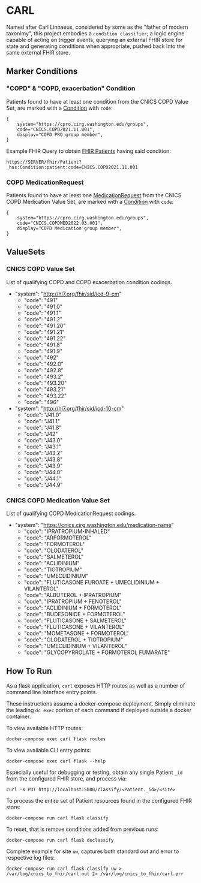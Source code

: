 # CARL
Named after Carl Linnaeus, considered by some as the "father of modern taxonimy", this project
embodies a `condition classifier`; a logic engine capable of acting on trigger events, querying
an external FHIR store for state and generating conditions when appropriate, pushed back into
the same external FHIR store.

## Marker Conditions
### "COPD" & "COPD, exacerbation" Condition

Patients found to have at least one condition from the CNICS COPD Value Set,
are marked with a [Condition](https://www.hl7.org/fhir/condition.html) with `code`:

```
{
    system="https://cpro.cirg.washington.edu/groups",
    code="CNICS.COPD2021.11.001",
    display="COPD PRO group member",
}
```

Example FHIR Query to obtain [FHIR Patients](https://www.hl7.org/fhir/patient.html) having said condition:
```
https://SERVER/fhir/Patient?_has:Condition:patient:code=CNICS.COPD2021.11.001
```
### COPD MedicationRequest

Patients found to have at least one [MedicationRequest](https://www.hl7.org/fhir/medicationrequest.html)
from the CNICS COPD Medication Value Set, are marked with a
[Condition](https://www.hl7.org/fhir/condition.html) with `code`:

```
{
    system="https://cpro.cirg.washington.edu/groups",
    code="CNICS.COPDMED2022.03.001",
    display="COPD Medication group member",
}
```

## ValueSets
### CNICS COPD Value Set
List of qualifying COPD and COPD exacerbation condition codings.
- "system": "http://hl7.org/fhir/sid/icd-9-cm"
  - "code": "491"
  - "code": "491.0"
  - "code": "491.1"
  - "code": "491.2"
  - "code": "491.20"
  - "code": "491.21"
  - "code": "491.22"
  - "code": "491.8"
  - "code": "491.9"
  - "code": "492"
  - "code": "492.0"
  - "code": "492.8"
  - "code": "493.2"
  - "code": "493.20"
  - "code": "493.21"
  - "code": "493.22"
  - "code": "496"
- "system": "http://hl7.org/fhir/sid/icd-10-cm"
  - "code": "J41.0"
  - "code": "J41.1"
  - "code": "J41.8"
  - "code": "J42"
  - "code": "J43.0"
  - "code": "J43.1"
  - "code": "J43.2"
  - "code": "J43.8"
  - "code": "J43.9"
  - "code": "J44.0"
  - "code": "J44.1"
  - "code": "J44.9"

### CNICS COPD Medication Value Set
List of qualifying COPD MedicationRequest codings.
- "system": "https://cnics.cirg.washington.edu/medication-name"
  - "code": "IPRATROPIUM-INHALED"
  - "code": "ARFORMOTEROL"
  - "code": "FORMOTEROL"
  - "code": "OLODATEROL"
  - "code": "SALMETEROL"
  - "code": "ACLIDINIUM"
  - "code": "TIOTROPIUM"
  - "code": "UMECLIDINIUM"
  - "code": "FLUTICASONE FUROATE + UMECLIDINIUM + VILANTEROL"
  - "code": "ALBUTEROL + IPRATROPIUM"
  - "code": "IPRATROPIUM +  FENOTEROL"
  - "code": "ACLIDINIUM + FORMOTEROL"
  - "code": "BUDESONIDE + FORMOTEROL"
  - "code": "FLUTICASONE + SALMETEROL"
  - "code": "FLUTICASONE + VILANTEROL"
  - "code": "MOMETASONE + FORMOTEROL"
  - "code": "OLODATEROL + TIOTROPIUM"
  - "code": "UMECLIDINIUM +  VILANTEROL"
  - "code": "GLYCOPYRROLATE + FORMOTEROL FUMARATE"


## How To Run
As a flask application, `carl` exposes HTTP routes as well as a number of command line
interface entry points.

These instructions assume a docker-compose deployment.  Simply eliminate the leading `dc exec`
portion of each command if deployed outside a docker container.

To view available HTTP routes:
```
docker-compose exec carl flask routes
```

To view available CLI entry points:
```
docker-compose exec carl flask --help
```

Especially useful for debugging or testing, obtain any single Patient `_id` from the configured
FHIR store, and process via:
```
curl -X PUT http://localhost:5000/classify/<Patient._id>/<site>
```

To process the entire set of Patient resources found in the configured FHIR store:
```
docker-compose run carl flask classify
```

To reset, that is remove conditions added from previous runs:
```
docker-compose run carl flask declassify
```

Complete example for site `uw`, captures both standard out and error to respective log files:
```
docker-compose run carl flask classify uw > /var/log/cnics_to_fhir/carl.out 2> /var/log/cnics_to_fhir/carl.err
```
